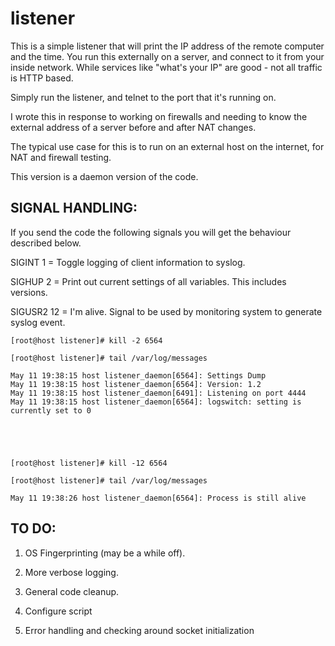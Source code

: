 # listener
This is a simple listener that will print the IP address of the remote computer and the time.
You run this externally on a server, and connect to it from your inside network.
While services like "what's your IP" are good - not all traffic is HTTP based.

Simply run the listener, and telnet to the port that it's running on.


I wrote this in response to working on firewalls and needing to know the external address of a server before and after NAT changes.

The typical use case for this is to run on an external host on the internet, for NAT and firewall testing.

This version is a daemon version of the code.


SIGNAL HANDLING:
-----------------
If you send the code the following signals you will get the behaviour described below.

SIGINT 1 = Toggle logging of client information to syslog.

SIGHUP 2 = Print out current settings of all variables. This includes versions.

SIGUSR2 12 = I'm alive. Signal to be used by monitoring system to generate syslog event.

```
[root@host listener]# kill -2 6564

[root@host listener]# tail /var/log/messages

May 11 19:38:15 host listener_daemon[6564]: Settings Dump
May 11 19:38:15 host listener_daemon[6564]: Version: 1.2
May 11 19:38:15 host listener_daemon[6491]: Listening on port 4444
May 11 19:38:15 host listener_daemon[6564]: logswitch: setting is currently set to 0





[root@host listener]# kill -12 6564

[root@host listener]# tail /var/log/messages

May 11 19:38:26 host listener_daemon[6564]: Process is still alive

```


TO DO: 
------------
1) OS Fingerprinting (may be a while off).

2) More verbose logging.

3) General code cleanup.

4) Configure script

5) Error handling and checking around socket initialization

